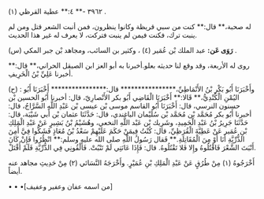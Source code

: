 ٣٩٦٢ -** ٤:** عطية القرظي (١) .

له صحبة،** قال:** كنت من سبي قريظة وكانوا ينظرون، فمن أنبت الشعر قتل ومن لم ينبت ترك، فكنت فيمن لم ينبت فتركت، لا يعرف له غير هذا الحديث.

**رَوَى عَن:** عبد الملك بْن عُمَير (٤) ، وكثير بن السائب، ومجاهد بْن جبر المكي (س) .

روى له الأربعة، وقد وقع لنا حديثه بعلو.أخبرنا به أبو العز ابن الصيقل الحراني،** قال:** أخبرنا عَلِيِّ بْنُ الْخَرِيفِ.

(ح) : وأَخْبَرَنَا أَبُو بَكْرِ بْنُ الأَنْمَاطِيِّ،**************** قال:**************** أَخْبَرَنَا أَبُو اليُمْنِ الْكُنْدِيُّ،** قَالا:** أَخْبَرَنَا الْقَاضِي أَبُو بكر الأَنْصارِيّ، قال: أخبرنا أَبُو الحسين بْن حسنون النرسي، قال: أَخْبَرَنَا أَبُو القاسم موسى بْن عيسى بْن عَبْدِ اللَّهِ السَّرَّاجُ، قال: أخبرنا أَبُو بكر مُحَمَّد بْن مُحَمَّد بْن سُلَيْمان الباغندي، قال: حَدَّثَنَا عثمان بْن أَبي شَيْبَة، قال: حَدَّثَنَا جَرِيرُ بْنُ عَبْدِ الْحَمِيدِ، وشَرِيك بْن عَبْد اللَّهِ النخعي، وهُشَيْمُ بْنُ بَشِيرٍ عَنْ عَبْدِ الْمَلِكِ بْنِ عُمَير عَنْ عَطِيَّةَ الْقُرَظِيِّ، قال: كُنْتُ فِيمَنْ حَكَمَ عَلَيْهِمْ سَعْدُ بْنُ مُعَاذٍ فَشَكُّوا فِيَّ أَمِنَ الذُّرِّيَّةِ أَنَا أَوْ مِنَ الْمُقَاتِلَةِ.** فَقال رَسُولُ اللَّهِ صلى الله عليه وسلم:** انْظُرُوا فَإِنْ كَانَ أَنْبَتَ الشَّعْرَ فَاقْتُلُوهُ وإِلا فَلا تَقْتُلُوهُ. قال: فَإِذَا عَانَتِي لَمْ تَنْبُتْ. فَأَلْقُونِي فِي الذُّرِّيَّةِ فَلَمْ أُقْتَلْ.

أَخْرَجُوهُ (١) مِنْ طُرُقٍ عَنْ عَبْدِ الْمَلِكِ بْنِ عُمَيْرٍ. وأَخْرَجَهُ النَّسَائي (٢) مِنْ حَدِيثِ مجاهد عنه أيضاً.

• • •[من اسمه عفان وعفير وعفيف]